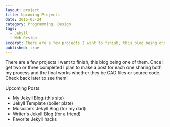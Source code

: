 ```yaml
---
layout: project
title: Upcoming Projects
date: 2015-03-24
category: Programming, Design
tags:
  - Jekyll
  - Web Design
excerpt: There are a few projects I want to finish, this blog being one of them. Once I get two or three completed I plan to make a post for each one sharing both my process and the final works whether they be CAD files or source code. Check back later to see them!"
published: true
---
```


There are a few projects I want to finish, this blog being one of them. Once I get two or three completed I plan to make a post for each one sharing both my process and the final works whether they be CAD files or source code. Check back later to see them!

Upcoming Posts:

- My Jekyll Blog (this site)
- Jekyll Template (boiler plate)
- Musician’s Jekyll Blog (for my dad)
- Writer's Jekyll Blog (for a friend)
- Favorite Jekyll hacks
